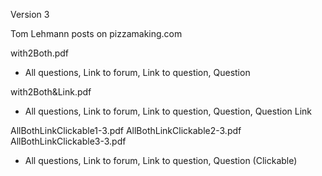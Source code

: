 Version 3

Tom Lehmann posts on pizzamaking.com

with2Both.pdf 
- All questions, Link to forum, Link to question, Question

with2Both&Link.pdf 
- All questions, Link to forum, Link to question, Question, Question Link

AllBothLinkClickable1-3.pdf
AllBothLinkClickable2-3.pdf
AllBothLinkClickable3-3.pdf
- All questions, Link to forum, Link to question, Question (Clickable)
